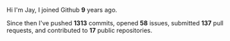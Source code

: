 Hi I'm Jay, I joined Github **9** years ago.

Since then I've pushed **1313** commits, opened **58** issues, submitted **137** pull requests, and contributed to **17** public repositories.
